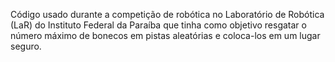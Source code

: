 Código usado durante a competição de robótica no Laboratório de Robótica (LaR) do Instituto Federal da Paraíba que tinha como objetivo resgatar o número máximo de bonecos em pistas aleatórias e coloca-los em um lugar seguro.
